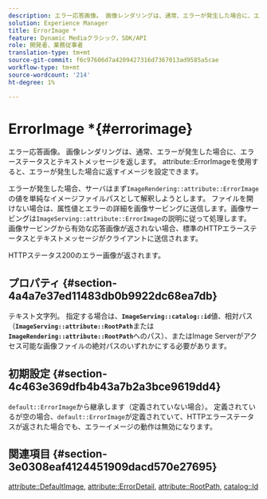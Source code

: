 ```yaml
---
description: エラー応答画像。 画像レンダリングは、通常、エラーが発生した場合に、エラーステータスとテキストメッセージを返します。 attribute ErrorImageを使用すると、エラーが発生した場合にイメージが返されるように設定できます。
solution: Experience Manager
title: ErrorImage *
feature: Dynamic Mediaクラシック，SDK/API
role: 開発者、業務従事者
translation-type: tm+mt
source-git-commit: f6c97606d7a4209427316d7367013ad9585a5cae
workflow-type: tm+mt
source-wordcount: '214'
ht-degree: 1%

---
```



# ErrorImage *{#errorimage}

エラー応答画像。 画像レンダリングは、通常、エラーが発生した場合に、エラーステータスとテキストメッセージを返します。 attribute::ErrorImageを使用すると、エラーが発生した場合に返すイメージを設定できます。

エラーが発生した場合、サーバはまず`ImageRendering::attribute::ErrorImage`の値を単純なイメージファイルパスとして解釈しようとします。 ファイルを開けない場合は、属性値とエラーの詳細を画像サービングに送信します。画像サービングは`ImageServing::attribute::ErrorImage`の説明に従って処理します。 画像サービングから有効な応答画像が返されない場合、標準のHTTPエラーステータスとテキストメッセージがクライアントに送信されます。

HTTPステータス200のエラー画像が返されます。

## プロパティ {#section-4a4a7e37ed11483db0b9922dc68ea7db}

テキスト文字列。 指定する場合は、**`ImageServing::catalog::id`**&#x200B;値、相対パス（**`ImageServing::attribute::RootPath`**&#x200B;または&#x200B;**`ImageRendering::attribute::RootPath`**&#x200B;へのパス）、またはImage Serverがアクセス可能な画像ファイルの絶対パスのいずれかにする必要があります。

## 初期設定 {#section-4c463e369dfb4b43a7b2a3bce9619dd4}

`default::ErrorImage`から継承します（定義されていない場合）。 定義されているが空の場合、`default::ErrorImage`が定義されていて、HTTPエラーステータスが返された場合でも、エラーイメージの動作は無効になります。

## 関連項目 {#section-3e0308eaf4124451909dacd570e27695}

[attribute::DefaultImage](../../../../../ir-api/material-cat/image-rendering-api-ref/c-ir-material-catalog/c-ir-attributes-reference/r-ir-defaultpix.md#reference-102c98f9b5d24d2aaaeb756653fb0e6f),  [attribute::ErrorDetail](../../../../../ir-api/material-cat/image-rendering-api-ref/c-ir-material-catalog/c-ir-attributes-reference/r-ir-errordetail.md#reference-123b56eed6cf49cea6e0490672b7c53b),  [attribute::RootPath](../../../../../ir-api/material-cat/image-rendering-api-ref/c-ir-material-catalog/c-ir-attributes-reference/r-ir-rootpath.md#reference-a4d7c96b62e14fcbad1740c702f160f3),  [catalog::Id](../../../../../ir-api/material-cat/image-rendering-api-ref/c-ir-material-catalog/c-ir-material-data-reference/r-ir-id.md#reference-cba2a53a952e403fb57a4e8569f9cf85)
